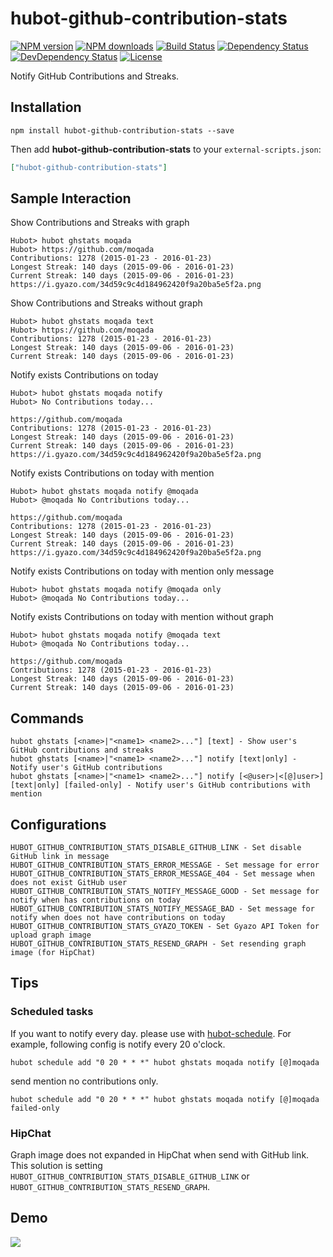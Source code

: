 # hubot-github-contribution-stats

[![NPM version][npm-image]][npm-url]
[![NPM downloads][npm-download-image]][npm-download-url]
[![Build Status][travis-image]][travis-url]
[![Dependency Status][daviddm-image]][daviddm-url]
[![DevDependency Status][daviddm-dev-image]][daviddm-dev-url]
[![License][license-image]][license-url]

Notify GitHub Contributions and Streaks.

## Installation

```
npm install hubot-github-contribution-stats --save
```

Then add **hubot-github-contribution-stats** to your `external-scripts.json`:

```json
["hubot-github-contribution-stats"]
```

## Sample Interaction

Show Contributions and Streaks with graph

```
Hubot> hubot ghstats moqada
Hubot> https://github.com/moqada
Contributions: 1278 (2015-01-23 - 2016-01-23)
Longest Streak: 140 days (2015-09-06 - 2016-01-23)
Current Streak: 140 days (2015-09-06 - 2016-01-23)
https://i.gyazo.com/34d59c9c4d184962420f9a20ba5e5f2a.png
```

Show Contributions and Streaks without graph

```
Hubot> hubot ghstats moqada text
Hubot> https://github.com/moqada
Contributions: 1278 (2015-01-23 - 2016-01-23)
Longest Streak: 140 days (2015-09-06 - 2016-01-23)
Current Streak: 140 days (2015-09-06 - 2016-01-23)
```

Notify exists Contributions on today

```
Hubot> hubot ghstats moqada notify
Hubot> No Contributions today...

https://github.com/moqada
Contributions: 1278 (2015-01-23 - 2016-01-23)
Longest Streak: 140 days (2015-09-06 - 2016-01-23)
Current Streak: 140 days (2015-09-06 - 2016-01-23)
https://i.gyazo.com/34d59c9c4d184962420f9a20ba5e5f2a.png
```

Notify exists Contributions on today with mention

```
Hubot> hubot ghstats moqada notify @moqada
Hubot> @moqada No Contributions today...

https://github.com/moqada
Contributions: 1278 (2015-01-23 - 2016-01-23)
Longest Streak: 140 days (2015-09-06 - 2016-01-23)
Current Streak: 140 days (2015-09-06 - 2016-01-23)
https://i.gyazo.com/34d59c9c4d184962420f9a20ba5e5f2a.png
```

Notify exists Contributions on today with mention only message
```
Hubot> hubot ghstats moqada notify @moqada only
Hubot> @moqada No Contributions today...
```

Notify exists Contributions on today with mention without graph
```
Hubot> hubot ghstats moqada notify @moqada text
Hubot> @moqada No Contributions today...

https://github.com/moqada
Contributions: 1278 (2015-01-23 - 2016-01-23)
Longest Streak: 140 days (2015-09-06 - 2016-01-23)
Current Streak: 140 days (2015-09-06 - 2016-01-23)
```

## Commands

```
hubot ghstats [<name>|"<name1> <name2>..."] [text] - Show user's GitHub contributions and streaks
hubot ghstats [<name>|"<name1> <name2>..."] notify [text|only] - Notify user's GitHub contributions
hubot ghstats [<name>|"<name1> <name2>..."] notify [<@user>|<[@]user>] [text|only] [failed-only] - Notify user's GitHub contributions with mention
```

## Configurations

```
HUBOT_GITHUB_CONTRIBUTION_STATS_DISABLE_GITHUB_LINK - Set disable GitHub link in message
HUBOT_GITHUB_CONTRIBUTION_STATS_ERROR_MESSAGE - Set message for error
HUBOT_GITHUB_CONTRIBUTION_STATS_ERROR_MESSAGE_404 - Set message when does not exist GitHub user
HUBOT_GITHUB_CONTRIBUTION_STATS_NOTIFY_MESSAGE_GOOD - Set message for notify when has contributions on today
HUBOT_GITHUB_CONTRIBUTION_STATS_NOTIFY_MESSAGE_BAD - Set message for notify when does not have contributions on today
HUBOT_GITHUB_CONTRIBUTION_STATS_GYAZO_TOKEN - Set Gyazo API Token for upload graph image
HUBOT_GITHUB_CONTRIBUTION_STATS_RESEND_GRAPH - Set resending graph image (for HipChat)
```

## Tips

### Scheduled tasks

If you want to notify every day. please use with [hubot-schedule](https://github.com/matsukaz/hubot-schedule).
For example, following config is notify every 20 o'clock.

```
hubot schedule add "0 20 * * *" hubot ghstats moqada notify [@]moqada
```

send mention no contributions only.

```
hubot schedule add "0 20 * * *" hubot ghstats moqada notify [@]moqada failed-only
```

### HipChat

Graph image does not expanded in HipChat when send with GitHub link.
This solution is setting `HUBOT_GITHUB_CONTRIBUTION_STATS_DISABLE_GITHUB_LINK` or `HUBOT_GITHUB_CONTRIBUTION_STATS_RESEND_GRAPH`.


## Demo

![](https://i.gyazo.com/ba6e3edef3e4d304eca32bd11aa105e1.png)


[npm-url]: https://www.npmjs.com/package/hubot-github-contribution-stats
[npm-image]: https://img.shields.io/npm/v/hubot-github-contribution-stats.svg?style=flat-square
[npm-download-url]: https://www.npmjs.com/package/hubot-github-contribution-stats
[npm-download-image]: https://img.shields.io/npm/dt/hubot-github-contribution-stats.svg?style=flat-square
[travis-url]: https://travis-ci.org/moqada/hubot-github-contribution-stats
[travis-image]: https://img.shields.io/travis/moqada/hubot-github-contribution-stats.svg?style=flat-square
[daviddm-url]: https://david-dm.org/moqada/hubot-github-contribution-stats
[daviddm-image]: https://img.shields.io/david/moqada/hubot-github-contribution-stats.svg?style=flat-square
[daviddm-dev-url]: https://david-dm.org/moqada/hubot-github-contribution-stats#info=devDependencies
[daviddm-dev-image]: https://img.shields.io/david/dev/moqada/hubot-github-contribution-stats.svg?style=flat-square
[license-url]: http://opensource.org/licenses/MIT
[license-image]: https://img.shields.io/npm/l/hubot-github-contribution-stats.svg?style=flat-square
